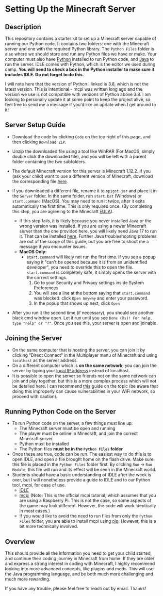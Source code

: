 # Setting Up the Minecraft Server

## Description

This repository contains a starter kit to set up a Minecraft server capable of running our Python code. It contains two folders: one with the Minecraft server and one with the required Python library. The `Python Files` folder is also where we should store and run any Python files we have or make.
Your computer must also have [Python](https://www.python.org/downloads/release/python-380/) installed to run Python code, and [Java](https://www.java.com/en/download/) to run the server. IDLE comes with Python, which is the editor we used during camp. **You will need to check a box in the Python installer to make sure it includes IDLE. Do not forget to do this.**

I will note here that the version of Python I linked is 3.8, which is not the latest version. This is intentional - mcpi was written long ago and the version we use is not compatible with versions of Python above 3.8. I am looking to personally update it at some point to keep the project alive, so feel free to send me a message if you'd like an update when I get around to it!

## Server Setup Guide

* Download the code by clicking `Code` on the top right of this page, and then clicking `Download ZIP`.
* Unzip the downloaded file using a tool like WinRAR (For MacOS, simply double click the downloaded file), and you will be left with a parent folder containing the two subfolders.
* The default Minecraft version for this server is Minecraft 1.12.2. If you (ask your child) want to use a different version of Minecraft, download the corresponding file [here](https://getbukkit.org/download/spigot).
* If you downloaded a different file, rename it to `spigot.jar` and place it in the `Server` folder. In the same folder, run `start.bat` (Windows) or `start.command` (MacOS). You may need to run it twice, after it exits automatically the first time. This is only required once. (By completing this step, you are agreeing to the Minecraft [EULA](https://account.mojang.com/documents/minecraft_eula)).
  * If this step fails, it is likely because you never installed Java or the wrong version was installed. If you are using a newer Minecraft server than the one provided here, you will likely need Java 17 to run it. That can be installed [here](https://www.oracle.com/java/technologies/downloads/#java17). Further Java troubleshooting problems are out of the scope of this guide, but you are free to shoot me a message if you encounter issues. 
  * **MacOS Only:**
      * `start.command` will likely not run the first time. If you see a popup saying it "can't be opened because it is from an unidentified developer", you need to override this to open the file. `start.command` is completely safe, it simply opens the server with the correct settings.
        1. Go to your Security and Privacy settings inside System Preferences
        2. You will see a line at the bottom saying that `start.command` was blocked: click `Open Anyway` and enter your password.
        3. In the popup that shows up next, click `Open`
 
* After you run it the second time (if necessary), you should see another black cmd window open. Let it run until you see `Done (Xs)! For help, type "help" or "?"`. Once you see this, your server is open and joinable.

## Joining the Server
* On the same computer that is hosting the server, you can join it by clicking "Direct Connect" in the Multiplayer menu of Minecraft and using `localhost` as the server address.
* On a different computer which is **on the same network**, you can join the server by typing your [local IP address](https://www.whatismybrowser.com/detect/what-is-my-local-ip-address) instead of localhost.
* It is possible to open the server so friends not on the same network can join and play together, but this is a more complex process which will not be detailed here. I can recommend [this](https://thebreakdown.xyz/how-to-port-forward-for-a-minecraft-server/#port-forwarding-for-your-minecraft-server) guide on the topic (be aware that doing this improperly can cause vulnerabilities in your WiFi network, so proceed with caution).

## Running Python Code on the Server
* To run Python code on the server, a few things must line up:
  * The Minecraft server must be open and running
  * The player must be online in Minecraft, and join the correct Minecraft server
  * Python must be installed
  * The Python files **must be in the `Python Files` folder**
* Once these are true, code can be run. The easiest way to do this is to open IDLE, and open a file brought home on the flash drive. Make sure this file is placed in the `Python Files` folder first. By clicking `Run` -> `Run Module`, this file will run and its effect will be seen in the Minecraft world.
* Students should have a basic understanding of IDLE after the week is over, but I will nonetheless provide a guide to IDLE and to our Python tool, mcpi, for ease of use.
  * [IDLE](https://realpython.com/python-idle/)
  * [mcpi](https://projects.raspberrypi.org/en/projects/getting-started-with-minecraft-pi/7) (Note: This is the official mcpi tutorial, which assumes that you are using a Raspberry Pi. This is not the case, so some aspects of the game may look different. However, the code will work identically in most cases.)
  * If you would like to avoid the need to run files from only the `Python Files` folder, you are able to install mcpi using [pip](https://packaging.python.org/installing/). However, this is a bit more technically involved.
 
## Overview

This should provide all the information you need to get your child started, and continue their coding journey in Minecraft from home. If they are older and express a strong interest in coding with Minecraft, I highly recommend looking into more advanced concepts, like plugins and mods. This will use the Java programming language, and be both much more challenging and much more rewarding.

If you have any trouble, please feel free to reach out by email. Thanks!
